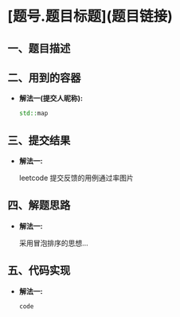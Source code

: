 # \[题号.题目标题\]\(题目链接\)

## 一、题目描述
>

## 二、用到的容器

- **解法一(提交人昵称):**

    ``` c++
    std::map
    ```

## 三、提交结果

- **解法一:**

    leetcode 提交反馈的用例通过率图片

## 四、解题思路

- **解法一:**

    采用冒泡排序的思想...

## 五、代码实现

- **解法一:**

    ``` c++
    code
    ```